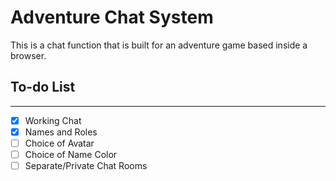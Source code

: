 # Adventure Chat System

This is a chat function that is built for an adventure game based inside a browser.

## To-do List
---

- [x] Working Chat
- [x] Names and Roles
- [ ] Choice of Avatar
- [ ] Choice of Name Color
- [ ] Separate/Private Chat Rooms